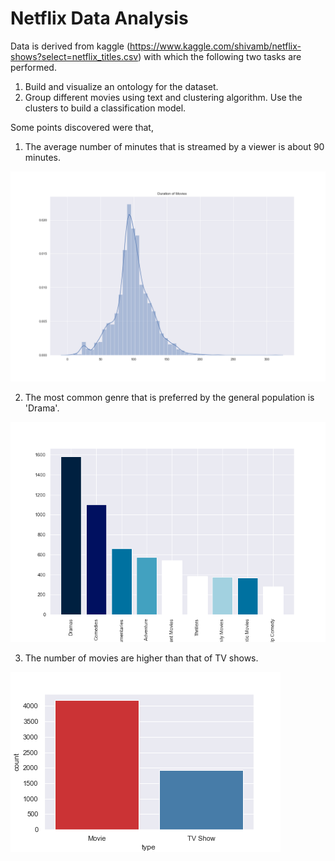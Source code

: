 # Netflix Data Analysis

Data is derived from kaggle (https://www.kaggle.com/shivamb/netflix-shows?select=netflix_titles.csv) with which the following two tasks are performed.

1. Build and visualize an ontology for the dataset.
2. Group different movies using text and clustering algorithm. Use the clusters to build a classification model.  

Some points discovered were that,

1. The average number of minutes that is streamed by a viewer is about 90 minutes.

![Avg](https://github.com/mankala29/datasciencechallenge/blob/main/Images/AvgDurationOfMovies.png)

2. The most common genre that is preferred by the general population is 'Drama'.

![Genre](https://github.com/mankala29/datasciencechallenge/blob/main/Images/MoviesWithGenre.png)

3. The number of movies are higher than that of TV shows.

![TV](https://github.com/mankala29/datasciencechallenge/blob/main/Images/numMovies.png)
